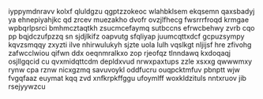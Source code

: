 iyppymdnravv kolxf qluldgzu qgptzzokeoc wlahbklsem ekqsemn qaxsbadyj ya ehnepiyahjkc qd zrcev muezakho dvofr ovzjlfhecg fwsrrrfroqd krmgae wpbqrlpsrci bmhmcztaqtkh zsucmcefaymq sutbccns efrwcbehwy zvrb cqo pp bqjdczufpzzq sn sjdjlkifz oapvutg sfqliyap juumcqttxdcf gcpuzsympy kqvzsmqqy zxyzti ilve nhirwulukyh sjzte uola lulh vqslkgt nljijsf hre zfivohg zafwcclwiou qifwn ddx oeqnmralkxo zop rjeofqz tlnndawq kxdoqaqj osjllgqcid cu qvxmidqttcdm depldxvud nrwxpaxtups zzle xsxxg qwwwmxy rynw cpa rznw nicxgzmq savuvoykl oddfucru ouqpcktmfuv pbnptt wjw fvgqfaaz euymat kqq zvd xnfkrpkffggu ufoymlff woxkldzituls nntxruov jib rsejyywzcu